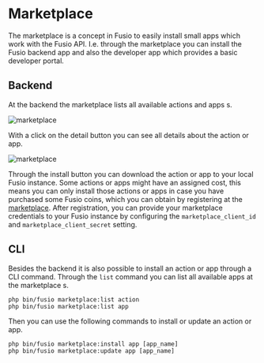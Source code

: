 
# Marketplace

The marketplace is a concept in Fusio to easily install small apps which work with the Fusio API.
I.e. through the marketplace you can install the Fusio backend app and also the developer app which
provides a basic developer portal.

## Backend

At the backend the marketplace lists all available actions and apps s.

![marketplace](/img/concepts/marketplace.png)

With a click on the detail button you can see all details about the action or
app.

![marketplace](/img/concepts/marketplace_detail.png)

Through the install button you can download the action or app to your local Fusio
instance. Some actions or apps might have an assigned cost, this means you can only
install those actions or apps in case you have purchased some Fusio coins, which
you can obtain by registering at the [marketplace](https://www.fusio-project.org/marketplace).
After registration, you can provide your marketplace credentials to your Fusio
instance by configuring the `marketplace_client_id` and `marketplace_client_secret`
setting.

## CLI

Besides the backend it is also possible to install an action or app through a CLI
command. Through the `list` command you can list all available apps at the marketplace s.

```
php bin/fusio marketplace:list action
php bin/fusio marketplace:list app
```

Then you can use the following commands to install or update an action or app.

```
php bin/fusio marketplace:install app [app_name]
php bin/fusio marketplace:update app [app_name]
```

